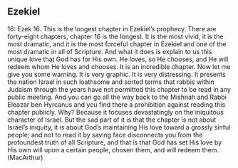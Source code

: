 ## Ezekiel

16: Ezek 16. This is the longest chapter in Ezekiel’s prophecy. There are forty-eight chapters, chapter 16 is the longest. It is the most vivid, it is the most dramatic, and it is the most forceful chapter in Ezekiel and one of the most dramatic in all of Scripture. And what it does is explain to us this unique love that God has for His own. He loves, so He chooses, and He will redeem whom He loves and chooses. It is an incredible chapter.
Now let me give you some warning. It is very graphic. It is very distressing. It presents the nation Israel in such loathsome and sorted terms that rabbis within Judaism through the years have not permitted this chapter to be read in any public meeting. And you can go all the way back to the Mishnah and Rabbi Eleazar ben Hyrcanus and you find there a prohibition against reading this chapter publicly. Why? Because it focuses devastatingly on the iniquitous character of Israel. But the sad part of it is that the chapter is not about Israel’s iniquity, it is about God’s maintaining His love toward a grossly sinful people; and not to read it by saving face disconnects you from the profoundest truth of all Scripture, and that is that God has set His love by His own will upon a certain people, chosen them, and will redeem them. (MacArthur)
